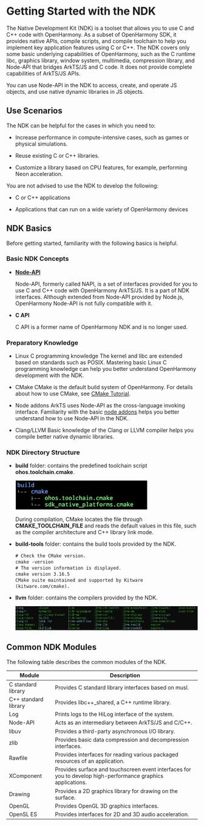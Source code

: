 # Getting Started with the NDK

The Native Development Kit (NDK) is a toolset that allows you to use C and C++ code with OpenHarmony. As a subset of OpenHarmony SDK, it provides native APIs, compile scripts, and compile toolchain to help you implement key application features using C or C++. The NDK covers only some basic underlying capabilities of OpenHarmony, such as the C runtime libc, graphics library, window system, multimedia, compression library, and Node-API that bridges ArkTS/JS and C code. It does not provide complete capabilities of ArkTS/JS APIs.


You can use Node-API in the NDK to access, create, and operate JS objects, and use native dynamic libraries in JS objects.


## Use Scenarios

The NDK can be helpful for the cases in which you need to:

- Increase performance in compute-intensive cases, such as games or physical simulations.

- Reuse existing C or C++ libraries.

- Customize a library based on CPU features, for example, performing Neon acceleration.

You are not advised to use the NDK to develop the following:

- C or C++ applications

- Applications that can run on a wide variety of OpenHarmony devices


## NDK Basics

Before getting started, familiarity with the following basics is helpful.


### Basic NDK Concepts

- **[Node-API](napi-introduction.md)**

  Node-API, formerly called NAPI, is a set of interfaces provided for you to use C and C++ code with OpenHarmony ArkTS/JS. It is a part of NDK interfaces. Although extended from Node-API provided by Node.js, OpenHarmony Node-API is not fully compatible with it.

- **C API**

  C API is a former name of OpenHarmony NDK and is no longer used.


### Preparatory Knowledge

- Linux C programming knowledge
  The kernel and libc are extended based on standards such as POSIX. Mastering basic Linux C programming knowledge can help you better understand OpenHarmony development with the NDK.

- CMake
  CMake is the default build system of OpenHarmony. For details about how to use CMake, see [CMake Tutorial](https://cmake.org/cmake/help/v3.16/guide/tutorial/).

- Node addons
  ArkTS uses Node-API as the cross-language invoking interface. Familiarity with the basic [node addons](https://nodejs.org/api/addons.html) helps you better understand how to use Node-API in the NDK.

- Clang/LLVM
  Basic knowledge of the Clang or LLVM compiler helps you compile better native dynamic libraries.


### NDK Directory Structure

- **build** folder: contains the predefined toolchain script **ohos.toolchain.cmake**.

  ![](figures/en_image_0000001770128125.png)

  During compilation, CMake locates the file through **CMAKE_TOOLCHAIN_FILE** and reads the default values in this file, such as the compiler architecture and C++ library link mode.

- **build-tools** folder: contains the build tools provided by the NDK.
  ```
  # Check the CMake version.
  cmake -version
  # The version information is displayed.
  cmake version 3.16.5
  CMake suite maintained and supported by Kitware (kitware.com/cmake).
  ```

- **llvm** folder: contains the compilers provided by the NDK.

  ![en_image_0000001696408864](figures/en_image_0000001696408864.png)


## Common NDK Modules

The following table describes the common modules of the NDK.


| Module| Description| 
| -------- | -------- |
| C standard library| Provides C standard library interfaces based on musl.| 
| C++ standard library| Provides libc++_shared, a C++ runtime library.| 
| Log| Prints logs to the HiLog interface of the system.| 
| Node-API | Acts as an intermediary between ArkTS/JS and C/C++.| 
| libuv | Provides a third-party asynchronous I/O library.| 
| zlib | Provides basic data compression and decompression interfaces.| 
| Rawfile | Provides interfaces for reading various packaged resources of an application.| 
| XComponent | Provides surface and touchscreen event interfaces for you to develop high-performance graphics applications.| 
| Drawing | Provides a 2D graphics library for drawing on the surface.| 
| OpenGL | Provides OpenGL 3D graphics interfaces.| 
| OpenSL ES | Provides interfaces for 2D and 3D audio acceleration.| 
